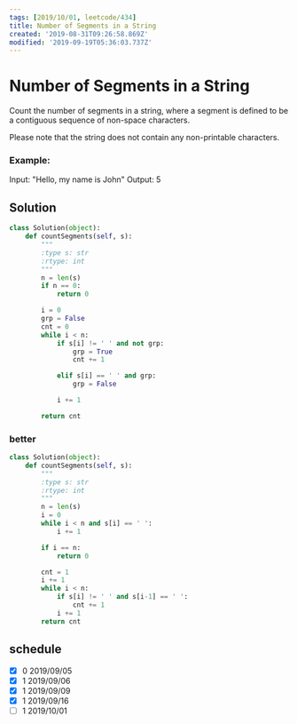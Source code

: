 ```yaml
---
tags: [2019/10/01, leetcode/434]
title: Number of Segments in a String
created: '2019-08-31T09:26:58.869Z'
modified: '2019-09-19T05:36:03.737Z'
---
```


# Number of Segments in a String

Count the number of segments in a string, where a segment is defined to be a contiguous sequence of non-space characters.

Please note that the string does not contain any non-printable characters.

### Example:

Input: "Hello, my name is John"
Output: 5

## Solution

```python
class Solution(object):
    def countSegments(self, s):
        """
        :type s: str
        :rtype: int
        """
        n = len(s)
        if n == 0:
            return 0

        i = 0
        grp = False
        cnt = 0
        while i < n:
            if s[i] != ' ' and not grp:
                grp = True
                cnt += 1

            elif s[i] == ' ' and grp:
                grp = False

            i += 1

        return cnt
```

### better

```python
class Solution(object):
    def countSegments(self, s):
        """
        :type s: str
        :rtype: int
        """
        n = len(s)
        i = 0
        while i < n and s[i] == ' ':
            i += 1

        if i == n:
            return 0

        cnt = 1
        i += 1
        while i < n:
            if s[i] != ' ' and s[i-1] == ' ':
                cnt += 1
            i += 1
        return cnt
```

## schedule

* [x] 0 2019/09/05
* [x] 1 2019/09/06
* [x] 1 2019/09/09
* [x] 1 2019/09/16
* [ ] 1 2019/10/01
